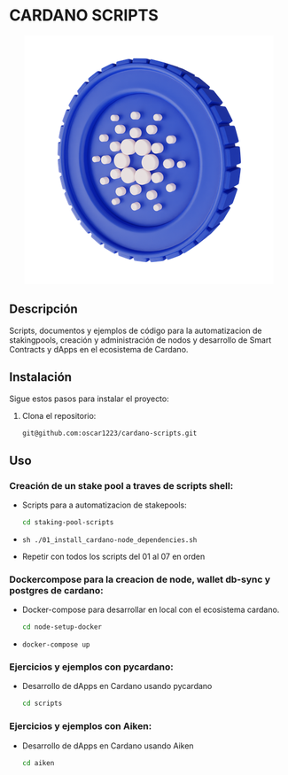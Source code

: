 # CARDANO SCRIPTS

<p align="center">
  <img src="ada.png" alt="Logo del Proyecto" />
</p>

## Descripción

Scripts, documentos y ejemplos de código para la automatizacion de stakingpools, creación y administración de nodos y desarrollo de Smart Contracts y dApps en el ecosistema de Cardano.

## Instalación

Sigue estos pasos para instalar el proyecto:

1. Clona el repositorio:
   ```sh
   git@github.com:oscar1223/cardano-scripts.git
   ```

## Uso

### Creación de un stake pool a traves de scripts shell:

- Scripts para a automatizacion de stakepools:

  ```sh
  cd staking-pool-scripts
  ```

- `sh ./01_install_cardano-node_dependencies.sh`

- Repetir con todos los scripts del 01 al 07 en orden

### Dockercompose para la creacion de node, wallet db-sync y postgres de cardano:

- Docker-compose para desarrollar en local con el ecosistema cardano.

  ```sh
  cd node-setup-docker
  ```

- `docker-compose up`

### Ejercicios y ejemplos con pycardano:

- Desarrollo de dApps en Cardano usando pycardano
  ```sh
  cd scripts
  ```

### Ejercicios y ejemplos con Aiken:

- Desarrollo de dApps en Cardano usando Aiken
  ```sh
  cd aiken
  ```
